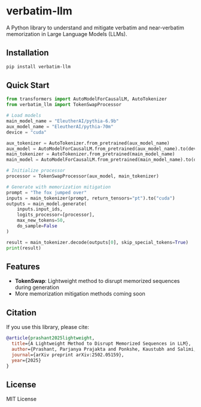 # verbatim-llm

A Python library to understand and mitigate verbatim and near-verbatim memorization in Large Language Models (LLMs).

## Installation

```bash
pip install verbatim-llm
```

## Quick Start

```python
from transformers import AutoModelForCausalLM, AutoTokenizer
from verbatim_llm import TokenSwapProcessor

# Load models
main_model_name = "EleutherAI/pythia-6.9b"
aux_model_name = "EleutherAI/pythia-70m"
device = "cuda"

aux_tokenizer = AutoTokenizer.from_pretrained(aux_model_name)
aux_model = AutoModelForCausalLM.from_pretrained(aux_model_name).to(device)
main_tokenizer = AutoTokenizer.from_pretrained(main_model_name)
main_model = AutoModelForCausalLM.from_pretrained(main_model_name).to(device)

# Initialize processor
processor = TokenSwapProcessor(aux_model, main_tokenizer)

# Generate with memorization mitigation
prompt = "The fox jumped over"
inputs = main_tokenizer(prompt, return_tensors="pt").to("cuda")
outputs = main_model.generate(
    inputs.input_ids, 
    logits_processor=[processor], 
    max_new_tokens=50, 
    do_sample=False
)

result = main_tokenizer.decode(outputs[0], skip_special_tokens=True)
print(result)
```

## Features

- **TokenSwap**: Lightweight method to disrupt memorized sequences during generation
- More memorization mitigation methods coming soon

## Citation

If you use this library, please cite:

```bibtex
@article{prashant2025lightweight,
  title={A Lightweight Method to Disrupt Memorized Sequences in LLM},
  author={Prashant, Parjanya Prajakta and Ponkshe, Kaustubh and Salimi, Babak},
  journal={arXiv preprint arXiv:2502.05159},
  year={2025}
}
```

## License

MIT License
